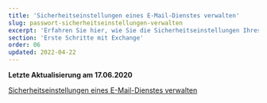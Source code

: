 ```yaml
---
title: 'Sicherheitseinstellungen eines E-Mail-Dienstes verwalten'
slug: passwort-sicherheitseinstellungen-verwalten
excerpt: 'Erfahren Sie hier, wie Sie die Sicherheitseinstellungen Ihres E-Mail-Dienstes verwalten'
section: 'Erste Schritte mit Exchange'
order: 06
updated: 2022-04-22
---
```


**Letzte Aktualisierung am 17.06.2020**

[Sicherheitseinstellungen eines E-Mail-Dienstes verwalten](/pages/web/emails/security-policy)
